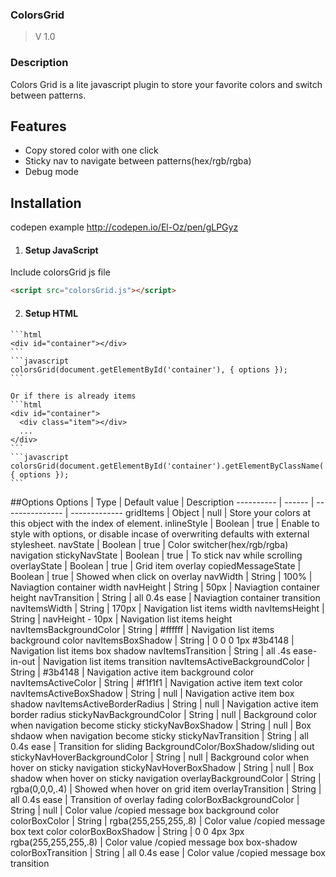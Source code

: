 
### ColorsGrid
  > V 1.0
  
### Description
Colors Grid is a lite javascript plugin to store your favorite colors and switch between patterns.

## Features
 * Copy stored color with one click
 * Sticky nav to navigate between patterns(hex/rgb/rgba)
 * Debug mode
 
## Installation 
  codepen example http://codepen.io/El-Oz/pen/gLPGyz
  
  1. #### Setup JavaScript
  Include colorsGrid js file
  ```html
  <script src="colorsGrid.js"></script>
  ```
  
  2. #### Setup HTML
    ```html
    <div id="container"></div>
    ```
    ```javascript
    colorsGrid(document.getElementById('container'), { options });
    ```
    
    Or if there is already items 
    ```html
    <div id="container">
      <div class="item"></div>
      ...
    </div>
    ```
    ```javascript
    colorsGrid(document.getElementById('container').getElementByClassName('item'), { options });
    ```
  

  
##Options
 Options   |  Type  |  Default value  |  Description
---------- | ------ | --------------- | -------------
gridItems  | Object |      null       | Store your colors at this object with the index of element.
inlineStyle | Boolean | true | Enable to style with options, or disable incase of overwriting defaults with external stylesheet.
navState | Boolean | true | Color switcher(hex/rgb/rgba) navigation
stickyNavState | Boolean | true | To stick nav while scrolling
overlayState | Boolean | true | Grid item overlay
copiedMessageState | Boolean | true | Showed when click on overlay
navWidth | String | 100% | Naviagtion container width
navHeight | String | 50px | Naviagtion container height
navTransition | String | all 0.4s ease | Naviagtion container transition
navItemsWidth | String | 170px | Navigation list items width
navItemsHeight | String | navHeight - 10px | Navigation list items height
navItemsBackgroundColor | String | #ffffff | Navigation list items background color
navItemsBoxShadow | String | 0 0 0 1px #3b4148 | Navigation list items box shadow
navItemsTransition | String | all .4s ease-in-out | Navigation list items transition
navItemsActiveBackgroundColor | String | #3b4148 | Navigation active item background color
navItemsActiveColor | String | #f1f1f1 | Navigation active item text color
navItemsActiveBoxShadow | String | null | Navigation active item box shadow
navItemsActiveBorderRadius | String | null | Navigation active item border radius 
stickyNavBackgroundColor | String | null | Background color when navigation become sticky
stickyNavBoxShadow | String | null | Box shdaow when navigation become sticky
stickyNavTransition | String | all 0.4s ease | Transition for sliding BackgroundColor/BoxShadow/sliding out
stickyNavHoverBackgroundColor | String | null | Background color when hover on sticky navigation
stickyNavHoverBoxShadow | String | null | Box shadow when hover on sticky navigation
overlayBackgroundColor | String | rgba(0,0,0,.4) | Showed when hover on grid item
overlayTransition | String | all 0.4s ease | Transition of overlay fading
colorBoxBackgroundColor | String | null | Color value /copied message box background color
colorBoxColor | String | rgba(255,255,255,.8) | Color value /copied message box text color
colorBoxBoxShadow | String | 0 0 4px 3px rgba(255,255,255,.8) | Color value /copied message box box-shadow
colorBoxTransition | String | all 0.4s ease | Color value /copied message box transition
